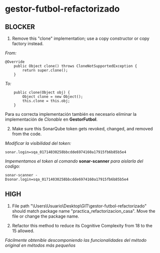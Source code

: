 # gestor-futbol-refactorizado

## BLOCKER

1. Remove this "clone" implementation; use a copy constructor or copy factory instead.

*From:*
```
@Override
    public Object clone() throws CloneNotSupportedException {
        return super.clone();
    }
```
*To:*
```
    public clone(Object obj) {
        Object clone = new Object();
        this.clone = this.obj;
    }
```
Para su correcta implementación también es necesario eliminar la implementación de *Clonable* en **GestorFutbol**.

2. Make sure this SonarQube token gets revoked, changed, and removed from the code.

*Modificar la visibilidad del token:*
```
sonar.login=sqa_01714030258bbcdde6974160a17915fb6b85b5e4
```

*Impementamos el token al comando* **sonar-scanner** *para aislarla del codigo:*

```
sonar-scanner -Dsonar.login=sqa_01714030258bbcdde6974160a17915fb6b85b5e4
```

## HIGH

1. File path "\Users\Usuario\Desktop\GIT\gestor-futbol-refactorizado" should match package name "practica_refactorizacion_casa". Move the file or change the package name.




2. Refactor this method to reduce its Cognitive Complexity from 18 to the 15 allowed.

*Fácilmente obtenible descomponiendo las funcionalidades del método original en métodos más pequeños*
